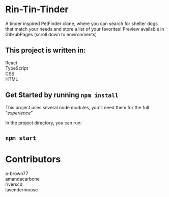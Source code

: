 # Rin-Tin-Tinder

A tinder inspired PetFinder clone, where you can search for shelter dogs that match your needs and store a list of your favorites! Preview available in GitHubPages (scroll down to environments)

## This project is written in:

React\
TypeScript\
CSS\
HTML

## Get Started by running `npm install`

This project uses several node modules, you'll need them for the full "_experience_"

In the project directory, you can run:

## `npm start`

# Contributors

a-brown77 \
amandacarbone\
riverscd\
lavendermoose
